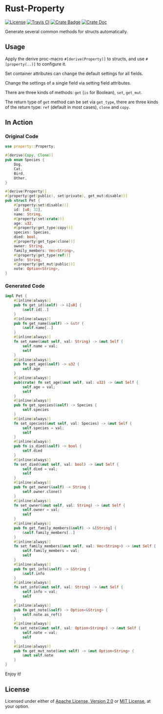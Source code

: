 # Rust-Property

[![License]](#license)
[![Travis CI]](https://travis-ci.com/yangby-cryptape/rust-property)
[![Crate Badge]](https://crates.io/crates/property)
[![Crate Doc]](https://docs.rs/property)

Generate several common methods for structs automatically.

[License]: https://img.shields.io/badge/License-Apache--2.0%20OR%20MIT-blue.svg
[Travis CI]: https://img.shields.io/travis/com/yangby-cryptape/rust-property.svg
[Crate Badge]: https://img.shields.io/crates/v/property.svg
[Crate Doc]: https://docs.rs/property/badge.svg

## Usage

Apply the derive proc-macro `#[derive(Property)]` to structs, and use `#[property(..)]` to configure it.

Set container attributes can change the default settings for all fields.

Change the settings of a single field via setting field attributes.

There are three kinds of methods: `get` (`is` for Boolean), `set`, `get_mut`.

The return type of `get` method can be set via `get_type`, there are three kinds of the return type: `ref` (default in most cases), `clone` and `copy`.

## In Action

### Original Code

```rust
use property::Property;

#[derive(Copy, Clone)]
pub enum Species {
    Dog,
    Cat,
    Bird,
    Other,
}

#[derive(Property)]
#[property(get(public), set(private), get_mut(disable))]
pub struct Pet {
    #[property(set(disable))]
    id: [u8; 32],
    name: String,
    #[property(set(crate))]
    age: u32,
    #[property(get_type(copy))]
    species: Species,
    died: bool,
    #[property(get_type(clone))]
    owner: String,
    family_members: Vec<String>,
    #[property(get_type(ref))]
    info: String,
    #[property(get_mut(public))]
    note: Option<String>,
}
```

### Generated Code

```rust
impl Pet {
    #[inline(always)]
    pub fn get_id(&self) -> &[u8] {
        &self.id[..]
    }
    #[inline(always)]
    pub fn get_name(&self) -> &str {
        &self.name[..]
    }
    #[inline(always)]
    fn set_name(&mut self, val: String) -> &mut Self {
        self.name = val;
        self
    }
    #[inline(always)]
    pub fn get_age(&self) -> u32 {
        self.age
    }
    #[inline(always)]
    pub(crate) fn set_age(&mut self, val: u32) -> &mut Self {
        self.age = val;
        self
    }
    #[inline(always)]
    pub fn get_species(&self) -> Species {
        self.species
    }
    #[inline(always)]
    fn set_species(&mut self, val: Species) -> &mut Self {
        self.species = val;
        self
    }
    #[inline(always)]
    pub fn is_died(&self) -> bool {
        self.died
    }
    #[inline(always)]
    fn set_died(&mut self, val: bool) -> &mut Self {
        self.died = val;
        self
    }
    #[inline(always)]
    pub fn get_owner(&self) -> String {
        self.owner.clone()
    }
    #[inline(always)]
    fn set_owner(&mut self, val: String) -> &mut Self {
        self.owner = val;
        self
    }
    #[inline(always)]
    pub fn get_family_members(&self) -> &[String] {
        &self.family_members[..]
    }
    #[inline(always)]
    fn set_family_members(&mut self, val: Vec<String>) -> &mut Self {
        self.family_members = val;
        self
    }
    #[inline(always)]
    pub fn get_info(&self) -> &String {
        &self.info
    }
    #[inline(always)]
    fn set_info(&mut self, val: String) -> &mut Self {
        self.info = val;
        self
    }
    #[inline(always)]
    pub fn get_note(&self) -> Option<&String> {
        self.note.as_ref()
    }
    #[inline(always)]
    fn set_note(&mut self, val: Option<String>) -> &mut Self {
        self.note = val;
        self
    }
    #[inline(always)]
    pub fn get_mut_note(&mut self) -> &mut Option<String> {
        &mut self.note
    }
}
```

Enjoy it!

## License

Licensed under either of [Apache License, Version 2.0] or [MIT License], at
your option.

[Apache License, Version 2.0]: LICENSE-APACHE
[MIT License]: LICENSE-MIT
